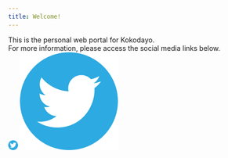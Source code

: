 ```yaml
---
title: Welcome!
---
```

This is the personal web portal for Kokodayo.  
For more information, please access the social media links below.  
<img src="./assets/icons/twitter.svg" width="20" height="20">
![Twitter](./assets/icons/twitter.svg)
